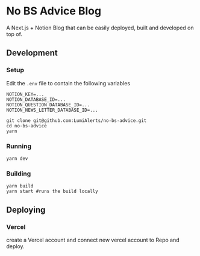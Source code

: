 # No BS Advice Blog

A Next.js + Notion Blog that can be easily deployed, built and developed on top of.

## Development
### Setup
Edit the `.env` file to contain the following variables
```
NOTION_KEY=...
NOTION_DATABASE_ID=...
NOTION_QUESTION_DATABASE_ID=...
NOTION_NEWS_LETTER_DATABASE_ID=...
```

```
git clone git@github.com:LumiAlerts/no-bs-advice.git
cd no-bs-advice
yarn
```


### Running
```
yarn dev
```

### Building
```
yarn build
yarn start #runs the build locally
```

## Deploying
### Vercel
create a Vercel account and connect new vercel account to Repo and deploy.